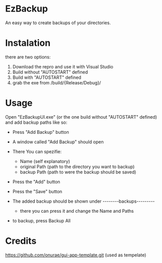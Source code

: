 # EzBackup
An easy way to create backups of your directories.

# Instalation

there are two options:
1. Download the repro and use it with Visual Studio
2. Build without "AUTOSTART" defined
3. Build with "AUTOSTART" defined
4. grab the exe from /build/{Release/Debug}/

# Usage

Open "EzBackupUI.exe" (or the one build without "AUTOSTART" defined) and add backup paths like so:
- Press "Add Backup" button
- A window called "Add Backup" should open
- There You can spezifie:
  - Name (self explanatory)
  - original Path (path to the directory you want to backup)
  - backup Path (path to were the backup should be saved)
- Press the "Add" button
- Press the "Save" button

- The added backup should be shown under --------backups---------
  - there you can press it and change the Name and Paths 

- to backup, press Backup All



# Credits

https://github.com/onurae/gui-app-template.git (used as tempelate)